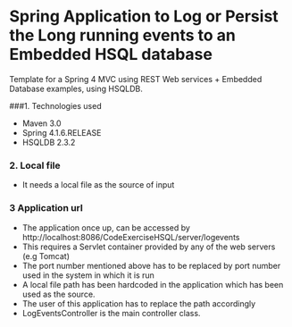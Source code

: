 Spring Application to Log or Persist the Long running events to an Embedded HSQL database
===============================
Template for a Spring 4 MVC using REST Web services + Embedded Database examples, using HSQLDB.

###1. Technologies used
* Maven 3.0
* Spring 4.1.6.RELEASE
* HSQLDB 2.3.2

### 2. Local file
* It  needs a local file as the source of input 

### 3 Application url
* The application once up, can  be accessed by http://localhost:8086/CodeExerciseHSQL/server/logevents
* This requires a Servlet container provided by any of the web servers (e.g Tomcat)
* The port number mentioned above has to be replaced by port number used in the system in which it is run
* A local file path has been hardcoded in the application which has been used as the source. 
* The user of this application has to replace the path accordingly
* LogEventsController is the main controller class.


